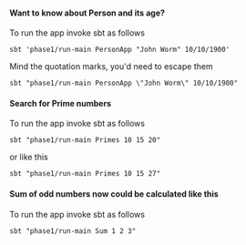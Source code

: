 #### Want to know about Person and its age?

To run the app invoke sbt as follows

```
sbt 'phase1/run-main PersonApp "John Worm" 10/10/1900'
```

Mind the quotation marks, you'd need to escape them

```
sbt "phase1/run-main PersonApp \"John Worm\" 10/10/1900"
```

#### Search for Prime numbers

To run the app invoke sbt as follows

```
sbt "phase1/run-main Primes 10 15 20"
```

or like this

```
sbt "phase1/run-main Primes 10 15 27"
```

#### Sum of odd numbers now could be calculated like this

To run the app invoke sbt as follows

```
sbt "phase1/run-main Sum 1 2 3"
```